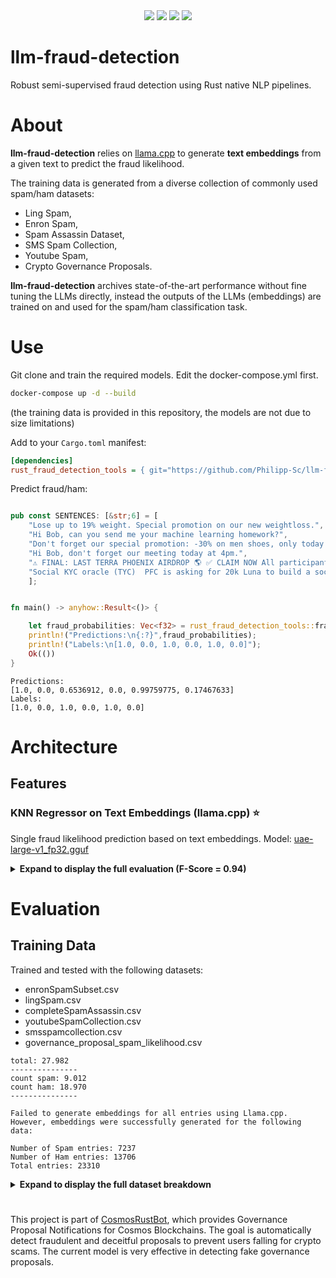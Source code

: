 <div align="center">
<img src="https://img.shields.io/github/languages/top/Philipp-Sc/llm-fraud-detection">
<img src="https://img.shields.io/github/repo-size/Philipp-Sc/llm-fraud-detection">
<img src="https://img.shields.io/github/commit-activity/m/Philipp-Sc/llm-fraud-detection">
<img src="https://img.shields.io/github/license/Philipp-Sc/llm-fraud-detection">
</div>

# llm-fraud-detection
Robust semi-supervised fraud detection using Rust native NLP pipelines.
# About
**llm-fraud-detection** relies on [llama.cpp](https://github.com/ggerganov/llama.cpp) to generate **text embeddings** from a given text to predict the fraud likelihood.

The training data is generated from a diverse collection of commonly used spam/ham datasets:
- Ling Spam,
- Enron Spam,
- Spam Assassin Dataset,
- SMS Spam Collection,
- Youtube Spam,
- Crypto Governance Proposals.

**llm-fraud-detection** archives state-of-the-art performance without fine tuning the LLMs directly, instead the outputs of the LLMs (embeddings) are trained on and used for the spam/ham classification task.

# Use

Git clone and train the required models. Edit the docker-compose.yml first.

```bash
docker-compose up -d --build
```
(the training data is provided in this repository, the models are not due to size limitations)

Add to your `Cargo.toml` manifest:

```ini
[dependencies]
rust_fraud_detection_tools = { git="https://github.com/Philipp-Sc/llm-fraud-detection.git" }
```

Predict fraud/ham:
```rust

pub const SENTENCES: [&str;6] = [
    "Lose up to 19% weight. Special promotion on our new weightloss.",
    "Hi Bob, can you send me your machine learning homework?",
    "Don't forget our special promotion: -30% on men shoes, only today!",
    "Hi Bob, don't forget our meeting today at 4pm.",
    "⚠️ FINAL: LAST TERRA PHOENIX AIRDROP 🌎 ✅ CLAIM NOW All participants in this vote will receive a reward..",
    "Social KYC oracle (TYC)  PFC is asking for 20k Luna to build a social KYC protocol.."
    ];


fn main() -> anyhow::Result<()> {

    let fraud_probabilities: Vec<f32> = rust_fraud_detection_tools::fraud_probabilities(&SENTENCES)?;
    println!("Predictions:\n{:?}",fraud_probabilities);
    println!("Labels:\n[1.0, 0.0, 1.0, 0.0, 1.0, 0.0]");
    Ok(())
}

```
```
Predictions:
[1.0, 0.0, 0.6536912, 0.0, 0.99759775, 0.17467633]
Labels:
[1.0, 0.0, 1.0, 0.0, 1.0, 0.0]
```

# Architecture

## Features

### KNN Regressor on Text Embeddings (llama.cpp) ⭐
Single fraud likelihood prediction based on text embeddings.
Model: [uae-large-v1_fp32.gguf](https://huggingface.co/ChristianAzinn/uae-large-v1-gguf)

<details>
<summary> <b>Expand to display the full evaluation (F-Score = 0.94) </b> </summary>

```
Performance on the training data (80%)
```
```rust
Threshold >= 0.1: True Positive = 5978, False Positive = 732, Precision = 0.891, Recall = 1.000, F-Score = 0.942
Threshold >= 0.2: True Positive = 5978, False Positive = 110, Precision = 0.982, Recall = 1.000, F-Score = 0.991
Threshold >= 0.3: True Positive = 5977, False Positive = 72, Precision = 0.988, Recall = 0.999, F-Score = 0.994
Threshold >= 0.4: True Positive = 5975, False Positive = 42, Precision = 0.993, Recall = 0.999, F-Score = 0.996
Threshold >= 0.5: True Positive = 5975, False Positive = 0, Precision = 1.000, Recall = 0.999, F-Score = 1.000
Threshold >= 0.6: True Positive = 5936, False Positive = 0, Precision = 1.000, Recall = 0.993, F-Score = 0.996
Threshold >= 0.7: True Positive = 5900, False Positive = 0, Precision = 1.000, Recall = 0.987, F-Score = 0.993
Threshold >= 0.8: True Positive = 5894, False Positive = 0, Precision = 1.000, Recall = 0.986, F-Score = 0.993
Threshold >= 0.9: True Positive = 5886, False Positive = 0, Precision = 1.000, Recall = 0.984, F-Score = 0.992
```
```
Performance on the test data (20%)
```
```rust
Threshold >= 0.1: True Positive = 1506, False Positive = 445, Precision = 0.772, Recall = 0.980, F-Score = 0.864
Threshold >= 0.2: True Positive = 1497, False Positive = 298, Precision = 0.834, Recall = 0.974, F-Score = 0.899
Threshold >= 0.3: True Positive = 1490, False Positive = 256, Precision = 0.853, Recall = 0.969, F-Score = 0.908
Threshold >= 0.4: True Positive = 1456, False Positive = 97, Precision = 0.938, Recall = 0.947, F-Score = 0.942
Threshold >= 0.5: True Positive = 1450, False Positive = 88, Precision = 0.943, Recall = 0.943, F-Score = 0.943
Threshold >= 0.6: True Positive = 1448, False Positive = 85, Precision = 0.945, Recall = 0.942, F-Score = 0.943
Threshold >= 0.7: True Positive = 1387, False Positive = 40, Precision = 0.972, Recall = 0.902, F-Score = 0.936
Threshold >= 0.8: True Positive = 1379, False Positive = 38, Precision = 0.973, Recall = 0.897, F-Score = 0.934
Threshold >= 0.9: True Positive = 1371, False Positive = 38, Precision = 0.973, Recall = 0.892, F-Score = 0.931

```
</details>


# Evaluation

## Training Data
Trained and tested with the following datasets:
-  enronSpamSubset.csv
-  lingSpam.csv
-  completeSpamAssassin.csv
-  youtubeSpamCollection.csv
-  smsspamcollection.csv
-  governance_proposal_spam_likelihood.csv

```
total: 27.982
---------------
count spam: 9.012
count ham: 18.970
---------------

Failed to generate embeddings for all entries using Llama.cpp. However, embeddings were successfully generated for the following data: 

Number of Spam entries: 7237
Number of Ham entries: 13706
Total entries: 23310

```
<details>
<summary> <b>Expand to display the full dataset breakdown </b> </summary>

```
enronSpamSubset.csv
---------------
count spam: 5000
count ham: 5000

lingSpam.csv
---------------
count spam: 433
count ham: 2172

completeSpamAssassin.csv
---------------
count spam: 1560
count ham: 3952

youtubeSpamCollection.csv
---------------
count spam: 1005
count ham: 951
 
smsspamcollection.csv
---------------
count spam: 747
count ham: 4825

governance_proposal_spam_likelihood.csv
--------------- 
count spam: ?
count ham: ?
``` 
</details>

# 
This project is part of [CosmosRustBot](https://github.com/Philipp-Sc/cosmos-rust-bot), which provides Governance Proposal Notifications for Cosmos Blockchains. The goal is automatically detect fraudulent and deceitful proposals to prevent users falling for crypto scams. The current model is very effective in detecting fake governance proposals.

